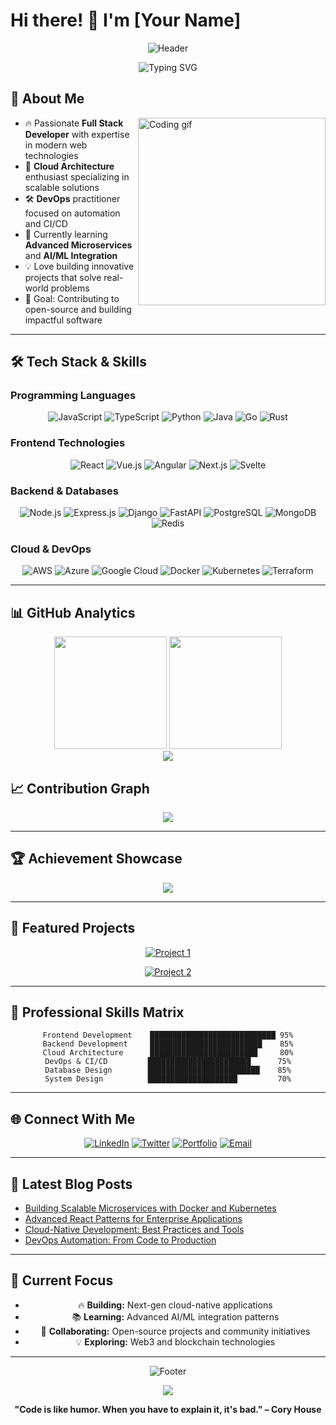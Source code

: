 # Hi there! 👋 I'm [Your Name]

<div align="center">
  
  ![Header](https://capsule-render.vercel.app/api?type=waving&color=gradient&customColorList=12,20,14,17,20&height=300&section=header&text=Full%20Stack%20Developer&fontSize=50&fontColor=ffffff&animation=fadeIn&fontAlignY=38&desc=Crafting%20Digital%20Solutions%20with%20Passion&descAlignY=51&descAlign=50)
  
  <img src="https://readme-typing-svg.herokuapp.com?font=Fira+Code&size=22&duration=3000&pause=1000&color=FF6B35&background=00000000&center=true&vCenter=true&width=600&lines=Welcome+to+my+GitHub+Profile!;Full+Stack+Developer;Cloud+%26+DevOps+Enthusiast;Always+Learning+New+Technologies" alt="Typing SVG" />
  
</div>

## 🌟 About Me

<img align="right" width="300" src="https://raw.githubusercontent.com/abhisheknaiidu/abhisheknaiidu/master/code.gif" alt="Coding gif">

- 🔥 Passionate **Full Stack Developer** with expertise in modern web technologies
- 🚀 **Cloud Architecture** enthusiast specializing in scalable solutions  
- 🛠️ **DevOps** practitioner focused on automation and CI/CD
- 🌱 Currently learning **Advanced Microservices** and **AI/ML Integration**
- 💡 Love building innovative projects that solve real-world problems
- 🎯 Goal: Contributing to open-source and building impactful software

---

## 🛠️ Tech Stack & Skills

### Programming Languages
<div align="center">

![JavaScript](https://img.shields.io/badge/-JavaScript-F7DF1E?style=for-the-badge&logo=javascript&logoColor=black&labelColor=FF6B35)
![TypeScript](https://img.shields.io/badge/-TypeScript-3178C6?style=for-the-badge&logo=typescript&logoColor=white&labelColor=FF8E53)
![Python](https://img.shields.io/badge/-Python-3776AB?style=for-the-badge&logo=python&logoColor=white&labelColor=FFA07A)
![Java](https://img.shields.io/badge/-Java-ED8B00?style=for-the-badge&logo=java&logoColor=white&labelColor=FF6B35)
![Go](https://img.shields.io/badge/-Go-00ADD8?style=for-the-badge&logo=go&logoColor=white&labelColor=FF8E53)
![Rust](https://img.shields.io/badge/-Rust-000000?style=for-the-badge&logo=rust&logoColor=white&labelColor=FFA07A)

</div>

### Frontend Technologies
<div align="center">

![React](https://img.shields.io/badge/-React-61DAFB?style=for-the-badge&logo=react&logoColor=black&labelColor=FF6B35)
![Vue.js](https://img.shields.io/badge/-Vue.js-4FC08D?style=for-the-badge&logo=vue.js&logoColor=white&labelColor=FF8E53)
![Angular](https://img.shields.io/badge/-Angular-DD0031?style=for-the-badge&logo=angular&logoColor=white&labelColor=FFA07A)
![Next.js](https://img.shields.io/badge/-Next.js-000000?style=for-the-badge&logo=next.js&logoColor=white&labelColor=FF6B35)
![Svelte](https://img.shields.io/badge/-Svelte-FF3E00?style=for-the-badge&logo=svelte&logoColor=white&labelColor=FF8E53)

</div>

### Backend & Databases
<div align="center">

![Node.js](https://img.shields.io/badge/-Node.js-339933?style=for-the-badge&logo=node.js&logoColor=white&labelColor=FF6B35)
![Express.js](https://img.shields.io/badge/-Express.js-000000?style=for-the-badge&logo=express&logoColor=white&labelColor=FF8E53)
![Django](https://img.shields.io/badge/-Django-092E20?style=for-the-badge&logo=django&logoColor=white&labelColor=FFA07A)
![FastAPI](https://img.shields.io/badge/-FastAPI-009688?style=for-the-badge&logo=fastapi&logoColor=white&labelColor=FF6B35)
![PostgreSQL](https://img.shields.io/badge/-PostgreSQL-336791?style=for-the-badge&logo=postgresql&logoColor=white&labelColor=FF8E53)
![MongoDB](https://img.shields.io/badge/-MongoDB-47A248?style=for-the-badge&logo=mongodb&logoColor=white&labelColor=FFA07A)
![Redis](https://img.shields.io/badge/-Redis-DC382D?style=for-the-badge&logo=redis&logoColor=white&labelColor=FF6B35)

</div>

### Cloud & DevOps
<div align="center">

![AWS](https://img.shields.io/badge/-AWS-232F3E?style=for-the-badge&logo=amazon-aws&logoColor=white&labelColor=FF6B35)
![Azure](https://img.shields.io/badge/-Azure-0078D4?style=for-the-badge&logo=microsoft-azure&logoColor=white&labelColor=FF8E53)
![Google Cloud](https://img.shields.io/badge/-Google%20Cloud-4285F4?style=for-the-badge&logo=google-cloud&logoColor=white&labelColor=FFA07A)
![Docker](https://img.shields.io/badge/-Docker-2496ED?style=for-the-badge&logo=docker&logoColor=white&labelColor=FF6B35)
![Kubernetes](https://img.shields.io/badge/-Kubernetes-326CE5?style=for-the-badge&logo=kubernetes&logoColor=white&labelColor=FF8E53)
![Terraform](https://img.shields.io/badge/-Terraform-623CE4?style=for-the-badge&logo=terraform&logoColor=white&labelColor=FFA07A)

</div>

---

## 📊 GitHub Analytics

<div align="center">
  
  <img height="180em" src="https://github-readme-stats.vercel.app/api?username=yourusername&show_icons=true&theme=radical&bg_color=0D1117&title_color=FF6B35&icon_color=FF8E53&text_color=FFA07A&border_color=FF6B35"/>
  
  <img height="180em" src="https://github-readme-stats.vercel.app/api/top-langs/?username=yourusername&layout=compact&theme=radical&bg_color=0D1117&title_color=FF6B35&text_color=FFA07A&border_color=FF6B35"/>
  
</div>

<div align="center">
  
  <img src="https://github-readme-streak-stats.herokuapp.com/?user=yourusername&theme=radical&background=0D1117&stroke=FF6B35&ring=FF6B35&fire=FF8E53&currStreakLabel=FFA07A&sideNums=FFA07A&currStreakNum=FF6B35&dates=FFA07A&sideLabels=FF8E53"/>
  
</div>

## 📈 Contribution Graph
<div align="center">
  
  <img src="https://github-readme-activity-graph.vercel.app/graph?username=yourusername&bg_color=0D1117&color=FF6B35&line=FF8E53&point=FFA07A&area=true&hide_border=true"/>
  
</div>

---

## 🏆 Achievement Showcase

<div align="center">
  
  <img src="https://github-profile-trophy.vercel.app/?username=yourusername&theme=radical&no-bg=true&no-frame=true&row=1&column=7&title=MultiLanguage,Repositories,Commits,PullRequest,Reviews,Issues,Followers"/>
  
</div>

---

## 🚀 Featured Projects

<div align="center">

[![Project 1](https://github-readme-stats.vercel.app/api/pin/?username=yourusername&repo=project1&theme=radical&bg_color=0D1117&title_color=FF6B35&text_color=FFA07A&icon_color=FF8E53&border_color=FF6B35)](https://github.com/yourusername/project1)

[![Project 2](https://github-readme-stats.vercel.app/api/pin/?username=yourusername&repo=project2&theme=radical&bg_color=0D1117&title_color=FF6B35&text_color=FFA07A&icon_color=FF8E53&border_color=FF6B35)](https://github.com/yourusername/project2)

</div>

---

## 💼 Professional Skills Matrix

<div align="center">

```text
Frontend Development    ████████████████████████████ 95%
Backend Development     █████████████████████████    85%
Cloud Architecture      ████████████████████████     80%
DevOps & CI/CD         ███████████████████████      75%
Database Design        █████████████████████████    85%
System Design          ████████████████████         70%
```

</div>

---

## 🌐 Connect With Me

<div align="center">

[![LinkedIn](https://img.shields.io/badge/-LinkedIn-0077B5?style=for-the-badge&logo=linkedin&logoColor=white&labelColor=FF6B35)](https://linkedin.com/in/yourprofile)
[![Twitter](https://img.shields.io/badge/-Twitter-1DA1F2?style=for-the-badge&logo=twitter&logoColor=white&labelColor=FF8E53)](https://twitter.com/yourhandle)
[![Portfolio](https://img.shields.io/badge/-Portfolio-FF6B35?style=for-the-badge&logo=firefox&logoColor=white&labelColor=FFA07A)](https://yourportfolio.com)
[![Email](https://img.shields.io/badge/-Email-D14836?style=for-the-badge&logo=gmail&logoColor=white&labelColor=FF6B35)](mailto:your.email@gmail.com)

</div>

---

## 📝 Latest Blog Posts

<!-- BLOG-POST-LIST:START -->
- [Building Scalable Microservices with Docker and Kubernetes](https://yourblog.com/post1)
- [Advanced React Patterns for Enterprise Applications](https://yourblog.com/post2)
- [Cloud-Native Development: Best Practices and Tools](https://yourblog.com/post3)
- [DevOps Automation: From Code to Production](https://yourblog.com/post4)
<!-- BLOG-POST-LIST:END -->

---

## 🎯 Current Focus

<div align="center">

- 🔥 **Building:** Next-gen cloud-native applications
- 📚 **Learning:** Advanced AI/ML integration patterns
- 🤝 **Collaborating:** Open-source projects and community initiatives
- 💡 **Exploring:** Web3 and blockchain technologies

</div>

---

<div align="center">
  
  ![Footer](https://capsule-render.vercel.app/api?type=waving&color=gradient&customColorList=12,20,14,17,20&height=200&section=footer&text=Thanks%20for%20Visiting!&fontSize=30&fontColor=ffffff&animation=fadeIn&fontAlignY=65)
  
  <img src="https://komarev.com/ghpvc/?username=yourusername&style=for-the-badge&color=FF6B35&label=Profile+Views"/>
  
  **"Code is like humor. When you have to explain it, it's bad." – Cory House**
  
</div>
